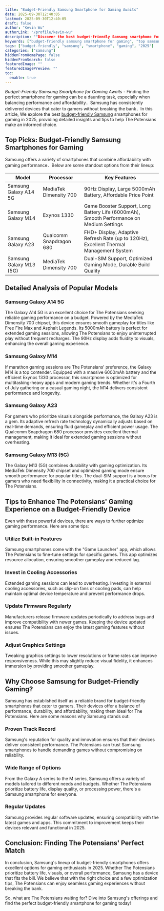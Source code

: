 ```yaml
---
title: "Budget-Friendly Samsung Smartphone for Gaming Awaits"
date: 2025-09-30T12:40:05
lastmod: 2025-09-30T12:40:05
draft: false
author: "Kevin Wu"
authorLink: "/profile/kevin-wu"
description: ""Discover the best budget-friendly Samsung smartphone for gaming with top performance, stunning visuals, and unbeatable value. Find your perfect gaming phone..."
keywords: ["budget-friendly samsung smartphone for gaming", "top samsung smartphones for gaming 2025", "affordable samsung gaming phones"]
tags: ["budget-friendly", "samsung", "smartphone", "gaming", "2025"]
categories: ["samsung"]
hiddenFromHomePage: false
hiddenFromSearch: false
featuredImage: ""
featuredImagePreview: ""
toc:
  enable: true
---
```


*Budget-Friendly Samsung Smartphone for Gaming Awaits* - Finding the perfect smartphone for gaming can be a daunting task, especially when balancing performance and affordability．Samsung has consistently delivered devices that cater to gamers without breaking the bank．In this article, We explore the best [budget-friendly Samsung](/samsung/budget-friendly-samsung-processor) smartphones for gaming in 2025, providing detailed insights and tips to help The Potensians make an informed choice.

## Top Picks: Budget-Friendly Samsung Smartphones for Gaming

Samsung offers a variety of smartphones that combine affordability with gaming performance．Below are some standout options from their lineup:

<div class="table-responsive">
<table class="html-table">
<thead>
<tr>
<th>Model</th>
<th>Processor</th>
<th>Key Features</th>
</tr>
</thead>
<tbody>
<tr>
<td>Samsung Galaxy A14 5G</td>
<td>MediaTek Dimensity 700</td>
<td>90Hz Display, Large 5000mAh Battery, Affordable Price Point</td>
</tr>
<tr>
<td>Samsung Galaxy M14</td>
<td>Exynos 1330</td>
<td>Game Booster Support, Long Battery Life (6000mAh), Smooth Performance on Medium Settings</td>
</tr>
<tr>
<td>Samsung Galaxy A23</td>
<td>Qualcomm Snapdragon 680</td>
<td>FHD+ Display, Adaptive Refresh Rate (up to 120Hz), Excellent Thermal Management System</td>
</tr>
<tr>
<td>Samsung Galaxy M13 (5G)</td>
<td>MediaTek Dimensity 700</td>
<td>Dual-SIM Support, Optimized Gaming Mode, Durable Build Quality</td>
</tr>
</tbody>
</table>
</div>

## Detailed Analysis of Popular Models

### Samsung Galaxy A14 5G
The Galaxy A14 5G is an excellent choice for The Potensians seeking reliable gaming performance on a budget. Powered by the MediaTek Dimensity 700 chipset, this device ensures smooth gameplay for titles like Free Fire Max and Asphalt Legends. Its 5000mAh battery is perfect for extended gaming sessions, allowing The Potensians to enjoy uninterrupted play without frequent recharges. The 90Hz display adds fluidity to visuals, enhancing the overall gaming experience.

### Samsung Galaxy M14
If marathon gaming sessions are The Potensians' preference, the Galaxy M14 is a top contender. Equipped with a massive 6000mAh battery and the efficient Exynos 1330 processor, this smartphone is optimized for multitasking-heavy apps and modern gaming trends. Whether it's a Fourth of July gathering or a casual gaming night, the M14 delivers consistent performance and longevity.

### Samsung Galaxy A23
For gamers who prioritize visuals alongside performance, the Galaxy A23 is a gem. Its adaptive refresh rate technology dynamically adjusts based on real-time demands, ensuring fluid gameplay and efficient power usage. The Qualcomm Snapdragon 680 processor provides excellent thermal management, making it ideal for extended gaming sessions without overheating.

### Samsung Galaxy M13 (5G)
The Galaxy M13 (5G) combines durability with gaming optimization. Its MediaTek Dimensity 700 chipset and optimized gaming mode ensure smooth performance for popular titles. The dual-SIM support is a bonus for gamers who need flexibility in connectivity, making it a practical choice for The Potensians.

## Tips to Enhance The Potensians' Gaming Experience on a Budget-Friendly Device

Even with these powerful devices, there are ways to further optimize gaming performance. Here are some tips:

### Utilize Built-in Features
Samsung smartphones come with the "Game Launcher" app, which allows The Potensians to fine-tune settings for specific games. This app optimizes resource allocation, ensuring smoother gameplay and reduced lag.

### Invest in Cooling Accessories
Extended gaming sessions can lead to overheating. Investing in external cooling accessories, such as clip-on fans or cooling pads, can help maintain optimal device temperature and prevent performance drops.

### Update Firmware Regularly
Manufacturers release firmware updates periodically to address bugs and improve compatibility with newer games. Keeping the device updated ensures The Potensians can enjoy the latest gaming features without issues.

### Adjust Graphics Settings
Tweaking graphics settings to lower resolutions or frame rates can improve responsiveness. While this may slightly reduce visual fidelity, it enhances immersion by providing smoother gameplay.

## Why Choose Samsung for Budget-Friendly Gaming?

Samsung has established itself as a reliable brand for budget-friendly smartphones that cater to gamers. Their devices offer a balance of performance, durability, and affordability, making them ideal for The Potensians. Here are some reasons why Samsung stands out:

### Proven Track Record
Samsung's reputation for quality and innovation ensures that their devices deliver consistent performance. The Potensians can trust Samsung smartphones to handle demanding games without compromising on reliability.

### Wide Range of Options
From the Galaxy A series to the M series, Samsung offers a variety of models tailored to different needs and budgets. Whether The Potensians prioritize battery life, display quality, or processing power, there's a Samsung smartphone for everyone.

### Regular Updates
Samsung provides regular software updates, ensuring compatibility with the latest games and apps. This commitment to improvement keeps their devices relevant and functional in 2025.

## Conclusion: Finding The Potensians' Perfect Match

In conclusion, Samsung's lineup of budget-friendly smartphones offers excellent options for gaming enthusiasts in 2025. Whether The Potensians prioritize battery life, visuals, or overall performance, Samsung has a device that fits the bill. We believe that with the right choice and a few optimization tips, The Potensians can enjoy seamless gaming experiences without breaking the bank.

So, what are The Potensians waiting for? Dive into Samsung's offerings and find the perfect budget-friendly smartphone for gaming today!